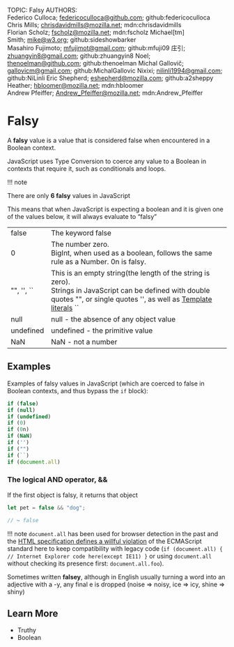TOPIC: Falsy
AUTHORS: Federico Culloca; federicoculloca@github.com; github:federicoculloca
         Chris Mills; chrisdavidmills@mozilla.net; mdn:chrisdavidmills
         Florian Scholz; fscholz@mozilla.net; mdn:fscholz
         Michael[tm] Smith; mike@w3.org; github:sideshowbarker
         Masahiro Fujimoto; mfujimot@gmail.com; github:mfuji09
         庄引; zhuangyin8@gmail.com; github:zhuangyin8
         Noel; thenoelman@github.com; github:thenoelman
         Michal Gallovič; gallovicm@gmail.com; github:MichalGallovic
         Nixixi; nilinli1994@gmail.com; github:NiLinli
         Eric Shepherd; eshepherd@mozilla.com; github:a2sheppy
         Heather; hbloomer@mozilla.net; mdn:hbloomer
         Andrew Pfeiffer; Andrew_Pfeiffer@mozilla.net; mdn:Andrew_Pfeiffer

# Falsy

A **falsy** value is a value that is considered false when encountered in a Boolean context.

JavaScript uses Type Conversion to coerce any value to a Boolean in contexts that require it,
such as conditionals and loops.

!!! note

There are only **6 falsy** values in JavaScript

This means that when JavaScript is expecting a boolean and it is given one of the values below,
it will always evaluate to “falsy”

|  |  |
| -- | -- |
| false | The keyword false |
| 0 | The number zero.<br>BigInt, when used as a boolean, follows the same rule as a Number. 0n is falsy. |
| "", '', `` | This is an empty string(the length of the string is zero).<br>Strings in JavaScript can be defined with double quotes "", or single quotes '', as well as [Template literals](url) `` |
| null | null  - the absence of any object value |
| undefined | undefined - the primitive value |
| NaN | NaN - not a number |

## Examples

Examples of falsy values in JavaScript (which are coerced to false in Boolean contexts, and thus
bypass the `if` block):

```javascript
if (false)
if (null)
if (undefined)
if (0)
if (0n)
if (NaN)
if ('')
if ("")
if (``)
if (document.all)
```

### The logical AND operator, &&

If the first object is falsy, it returns that object

```javascript
let pet = false && "dog";

// ↪ false
```

!!! note
    `document.all` has been used for browser detection in the past and the
    [HTML specification defines a willful violation](http://www.whatwg.org/specs/web-apps/current-work/multipage/obsolete.html#dom-document-all)
    of the ECMAScript standard here to keep compatibility with legacy code
    (`if (document.all) { // Internet Explorer code here(except IE11) }`
    or using `document.all` without checking its presence first: `document.all.foo`).

Sometimes written **falsey**, although in English usually turning a word into an adjective with a -y,
any final e is dropped (noise => noisy, ice => icy, shine => shiny)

## Learn More

- Truthy
- Boolean
